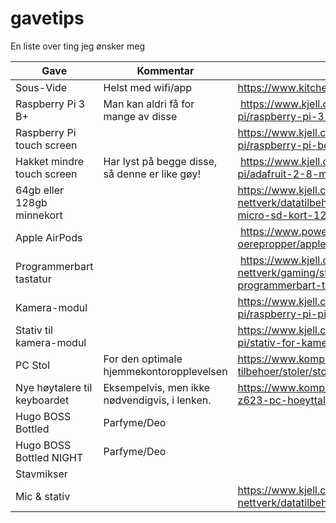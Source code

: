 # gavetips
En liste over ting jeg ønsker meg

| Gave  | Kommentar | Hvor kan det kjøpes? |
| ------------- | ------------- | ------------- |
| Sous-Vide | Helst med wifi/app  | https://www.kitchentime.no/no/p/sous-vide-precision-cooker-wifi |
| Raspberry Pi 3 B+ | Man kan aldri få for mange av disse | https://www.kjell.com/no/produkter/data-og-nettverk/raspberry-pi/raspberry-pi-3-model-b-ettkortsdatamaskin-p88100 |
| Raspberry Pi touch screen | | https://www.kjell.com/no/produkter/data-og-nettverk/raspberry-pi/raspberry-pi-beroringsskjerm-7--p87843 |
| Hakket mindre touch screen | Har lyst på begge disse, så denne er like gøy! | https://www.kjell.com/no/produkter/data-og-nettverk/raspberry-pi/adafruit-2-8-mini-beroringsskjerm-for-raspberry-pi-p87272 |
| 64gb eller 128gb minnekort | | https://www.kjell.com/no/produkter/data-og-nettverk/datatilbehor/minnekort-lesere/minnekort/sandisk-ultra-micro-sd-kort-128-gb-p97603 |
| Apple AirPods | | https://www.power.no/hoeyttalere-og-lyd/hodetelefoner-og-oerepropper/apple-airpods-in-ear-bt-headphones/p-445742/ |
| Programmerbart tastatur | | https://www.kjell.com/no/produkter/data-og-nettverk/gaming/streaming-tilbehor/elgato-stream-deck-programmerbart-tastatur-p61640 |
| Kamera-modul | | https://www.kjell.com/no/produkter/data-og-nettverk/raspberry-pi/raspberry-pi-pinoir-kameramodul-v2-p88054 |
| Stativ til kamera-modul | | https://www.kjell.com/no/produkter/data-og-nettverk/raspberry-pi/stativ-for-kameramodul-p87267 |
| PC Stol | For den optimale hjemmekontoropplevelsen | https://www.komplett.no/product/926650/datautstyr/pc-tilbehoer/stoler/stoler/svive-lynx-tier-3-gamingstol-sort# |
| Nye høytalere til keyboardet | Eksempelvis, men ikke nødvendigvis, i lenken. | https://www.komplett.no/product/603224/gaming/hoeyttalere/logitech-z623-pc-hoeyttalere# |
| Hugo BOSS Bottled | Parfyme/Deo | |
| Hugo BOSS Bottled NIGHT | Parfyme/Deo | |
| Stavmikser | | |
| Mic & stativ | | https://www.kjell.com/no/produkter/data-og-nettverk/datatilbehor/mikrofoner/nikabe-m-2-mikrofonkit-p24049 |

